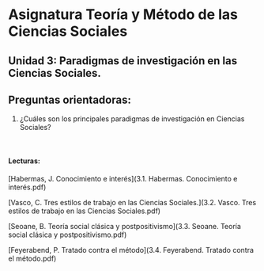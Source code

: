 # Asignatura Teoría y Método de las Ciencias Sociales

## Unidad 3: Paradigmas de investigación en las Ciencias Sociales. 

## Preguntas orientadoras: 

1. ¿Cuáles son los principales paradigmas de investigación en Ciencias Sociales?

   ​

#### Lecturas: 

[Habermas, J. Conocimiento e interés](3.1. Habermas. Conocimiento e interés.pdf)

[Vasco, C. Tres estilos de trabajo en las Ciencias Sociales.](3.2. Vasco. Tres estilos de trabajo en las Ciencias Sociales.pdf)

[Seoane, B. Teoría social clásica y postpositivismo](3.3. Seoane. Teoría social clásica y postpositivismo.pdf)

[Feyerabend, P. Tratado contra el método](3.4. Feyerabend. Tratado contra el método.pdf)






















